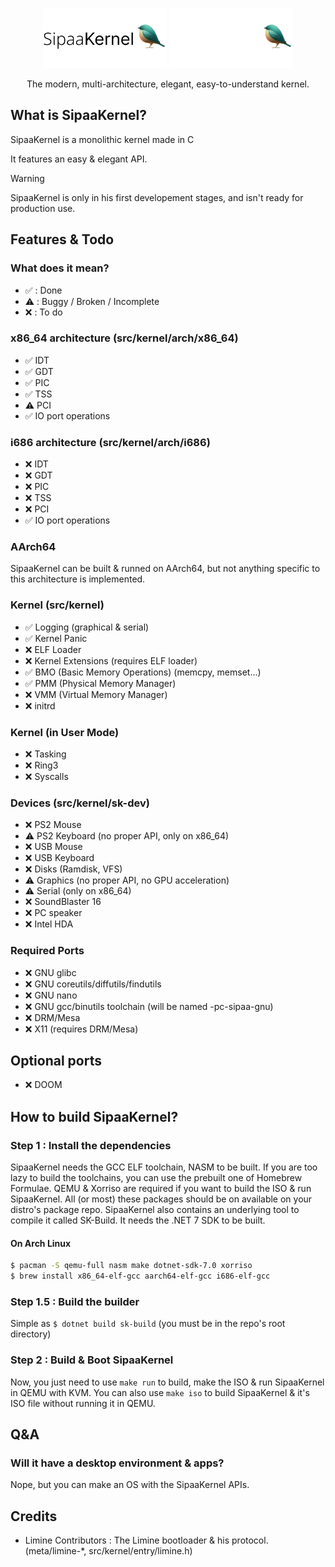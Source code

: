 <p align="center">
  <img src="meta/artwork/LogoLight.png#gh-light-mode-only" height="96" />
  <img src="meta/artwork/LogoDark.png#gh-dark-mode-only" height="96" />
  <p align="center">The modern, multi-architecture, elegant, easy-to-understand kernel.</p>

</p>

## What is SipaaKernel?
SipaaKernel is a monolithic kernel made in C

It features an easy & elegant API.

> [!WARNING]
> SipaaKernel is only in his first developement stages, and isn't ready for production use.

## Features & Todo
### What does it mean?
* ✅ : Done
* ⚠️ : Buggy / Broken / Incomplete
* ❌ : To do

### x86_64 architecture (src/kernel/arch/x86_64)
* ✅ IDT
* ✅ GDT
* ✅ PIC
* ✅ TSS
* ⚠️ PCI
* ✅ IO port operations

### i686 architecture (src/kernel/arch/i686)
* ❌ IDT
* ❌ GDT
* ❌ PIC
* ❌ TSS
* ❌ PCI
* ✅ IO port operations

### AArch64
SipaaKernel can be built & runned on AArch64, but not anything specific to this architecture is implemented.

### Kernel (src/kernel)
* ✅ Logging (graphical & serial)
* ✅ Kernel Panic
* ❌ ELF Loader
* ❌ Kernel Extensions (requires ELF loader)
* ✅ BMO (Basic Memory Operations) (memcpy, memset...)
* ✅ PMM (Physical Memory Manager)
* ❌ VMM (Virtual Memory Manager)
* ❌ initrd

### Kernel (in User Mode)
* ❌ Tasking
* ❌ Ring3
* ❌ Syscalls

### Devices (src/kernel/sk-dev)
* ❌ PS2 Mouse
* ⚠️ PS2 Keyboard (no proper API, only on x86_64)
* ❌ USB Mouse
* ❌ USB Keyboard
* ❌ Disks (Ramdisk, VFS)
* ⚠️ Graphics (no proper API, no GPU acceleration)
* ⚠️ Serial (only on x86_64)
* ❌ SoundBlaster 16
* ❌ PC speaker
* ❌ Intel HDA

### Required Ports
* ❌ GNU glibc
* ❌ GNU coreutils/diffutils/findutils
* ❌ GNU nano
* ❌ GNU gcc/binutils toolchain (will be named <arch>-pc-sipaa-gnu)
* ❌ DRM/Mesa
* ❌ X11 (requires DRM/Mesa)

## Optional ports
* ❌ DOOM

## How to build SipaaKernel?
### Step 1 : Install the dependencies
SipaaKernel needs the GCC ELF toolchain, NASM to be built. If you are too lazy to build the toolchains, you can use the prebuilt one of Homebrew Formulae. QEMU & Xorriso are required if you want to build the ISO & run SipaaKernel.
All (or most) these packages should be on available on your distro's package repo. SipaaKernel also contains an underlying tool to compile it called SK-Build. It needs the .NET 7 SDK to be built.

#### On Arch Linux
```bash
$ pacman -S qemu-full nasm make dotnet-sdk-7.0 xorriso
$ brew install x86_64-elf-gcc aarch64-elf-gcc i686-elf-gcc
```
### Step 1.5 : Build the builder
Simple as `$ dotnet build sk-build` (you must be in the repo's root directory)

### Step 2 : Build & Boot SipaaKernel
Now, you just need to use `make run` to build, make the ISO & run SipaaKernel in QEMU with KVM.
You can also use `make iso` to build SipaaKernel & it's ISO file without running it in QEMU.

## Q&A

### Will it have a desktop environment & apps?
Nope, but you can make an OS with the SipaaKernel APIs.

## Credits
* Limine Contributors : The Limine bootloader & his protocol. (meta/limine-*, src/kernel/entry/limine.h)
